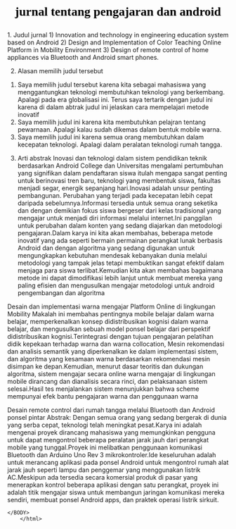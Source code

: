 <html>
	<HEAD>
		<font color="black" face="algerian">
		<h1>
		<b>
		<p align="center"><TITTLE>jurnal tentang pengajaran dan android</TITTLE></align=center">
		</font>
		</h1>
		</b>
	</HEAD>
	<BODY background="pink.jpg">
		1.	Judul jurnal 
1)	Innovation and technology in engineering education system based on Android 
2)	Design and Implementation of Color Teaching Online Platform in Mobility Environment 
3)	Design of remote control of home appliances via Bluetooth and Android smart phones.

2.	Alasan memilih judul tersebut
1)	Saya memilih judul tersebut karena kita sebagai mahasiswa yang menggantungkan teknologi membutuhkan teknologi yang berkembang. Apalagi pada era globalisasi ini.  Terus saya tertarik dengan judul ini karena di dalam abtrak judul ini jelaskan cara mempelajari metode inovatif
2)	Saya memilih judul ini  karena kita membutuhkan pelajran tentang pewarnaan. Apalagi kalau sudah dikemas dalam bentuk mobile warna.
3)	Saya memilih judul ini  karena semua orang membutuhkan dalam kecepatan teknologi. Apalagi dalam peralatan teknologi rumah tangga.

3.	Arti abstrak
Inovasi dan teknologi dalam sistem pendidikan teknik berdasarkan Android
College dan Universitas mengalami pertumbuhan yang signifikan dalam pendaftaran siswa itulah mengapa sangat penting untuk berinovasi tren baru, teknologi yang membentuk siswa, fakultas menjadi segar, energik sepanjang hari.Inovasi adalah unsur penting pembangunan. Perubahan yang terjadi pada kecepatan lebih cepat daripada sebelumnya.Informasi tersedia untuk semua orang seketika dan dengan demikian fokus siswa bergeser dari kelas tradisional yang mengajar untuk menjadi diri informasi melalui internet.Ini panggilan untuk perubahan dalam konten yang sedang diajarkan dan metodologi pengajaran.Dalam karya ini kita akan membahas, beberapa metode inovatif yang ada seperti bermain permainan perangkat lunak berbasis Android dan dengan algoritma yang sedang digunakan untuk mengungkapkan kebutuhan mendesak kebanyakan dunia melalui metodologi yang tampak jelas tetapi membuktikan sangat efektif dalam menjaga para siswa terlibat.Kemudian kita akan membahas bagaimana metode ini dapat dimodifikasi lebih lanjut untuk membuat mereka yang paling efisien dan mengusulkan mengajar metodologi untuk android pengembangan dan algoritma

Desain dan implementasi warna mengajar Platform Online di lingkungan Mobility
Makalah ini membahas pentingnya mobile belajar dalam warna belajar, memperkenalkan konsep didistribusikan kognisi dalam warna belajar, dan mengusulkan sebuah model ponsel belajar dari perspektif didistribusikan kognisi.Terintegrasi dengan tujuan pengajaran pelatihan didik kepekaan terhadap warna dan warna collocation, Mesin rekomendasi dan analisis semantik yang diperkenalkan ke dalam implementasi sistem, dan algoritma yang kesamaan warna berdasarkan rekomendasi mesin disimpan ke depan.Kemudian, menurut dasar teoritis dan dukungan algoritma, sistem mengajar secara online warna mengajar di lingkungan mobile dirancang dan dianalisis secara rinci, dan pelaksanaan sistem selesai.Hasil tes menjalankan sistem menunjukkan bahwa scheme mempunyai efek bantu pengajaran warna dan penggunaan warna

Desain remote control dari rumah tangga melalui Bluetooth dan Android ponsel pintar
Abstrak: Dengan semua orang yang sedang bergerak di dunia yang serba cepat, teknologi telah meningkat pesat.Karya ini adalah mengenai proyek dirancang mahasiswa yang memungkinkan pengguna untuk dapat mengontrol beberapa peralatan jarak jauh dari perangkat mobile yang tunggal.Proyek ini melibatkan penggunaan komunikasi Bluetooth dan Arduino Uno Rev 3 mikrokontroler.Ide keseluruhan adalah untuk merancang aplikasi pada ponsel Android untuk mengontrol rumah alat jarak jauh seperti lampu dan penggemar yang menggunakan listrik AC.Meskipun ada tersedia secara komersial produk di pasar yang menerapkan kontrol beberapa aplikasi dengan satu perangkat, proyek ini adalah titik mengajar siswa untuk membangun jaringan komunikasi mereka sendiri, membuat ponsel Android apps, dan praktek operasi listrik sirkuit.

	</BODY>
		</html>

